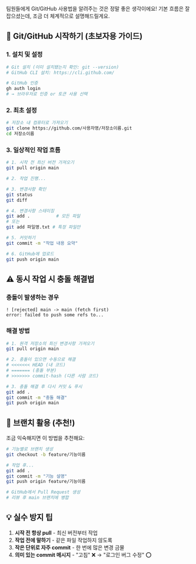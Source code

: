 팀원들에게 Git/GitHub 사용법을 알려주는 것은 정말 좋은 생각이에요! 기본 흐름은 잘 잡으셨는데, 조금 더 체계적으로 설명해드릴게요.

## 🚀 Git/GitHub 시작하기 (초보자용 가이드)

### 1. 설치 및 설정
```bash
# Git 설치 (이미 설치됐는지 확인: git --version)
# GitHub CLI 설치: https://cli.github.com/

# GitHub 인증
gh auth login
# → 브라우저로 인증 or 토큰 사용 선택
```

### 2. 최초 설정
```bash
# 저장소 내 컴퓨터로 가져오기
git clone https://github.com/사용자명/저장소이름.git
cd 저장소이름
```

### 3. 일상적인 작업 흐름
```bash
# 1. 시작 전 최신 버전 가져오기
git pull origin main

# 2. 작업 진행...

# 3. 변경사항 확인
git status
git diff

# 4. 변경사항 스테이징
git add .          # 모든 파일
# 또는
git add 파일명.txt # 특정 파일만

# 5. 커밋하기
git commit -m "작업 내용 요약"

# 6. GitHub에 업로드
git push origin main
```

## ⚠️ 동시 작업 시 충돌 해결법

### 충돌이 발생하는 경우
```
! [rejected] main -> main (fetch first)
error: failed to push some refs to...
```

### 해결 방법
```bash
# 1. 원격 저장소의 최신 변경사항 가져오기
git pull origin main

# 2. 충돌이 있으면 수동으로 해결
# <<<<<<< HEAD (내 코드)
# ======= (충돌 부분)
# >>>>>>> commit-hash (다른 사람 코드)

# 3. 충돌 해결 후 다시 커밋 & 푸시
git add .
git commit -m "충돌 해결"
git push origin main
```

## 🌿 브랜치 활용 (추천!)

조금 익숙해지면 이 방법을 추천해요:

```bash
# 기능별로 브랜치 생성
git checkout -b feature/기능이름

# 작업 후...
git add .
git commit -m "기능 설명"
git push origin feature/기능이름

# GitHub에서 Pull Request 생성
# 리뷰 후 main 브랜치에 병합
```

## 💡 실수 방지 팁

1. **시작 전 항상 pull** - 최신 버전부터 작업
2. **작업 전에 말하기** - 같은 파일 작업하지 않도록
3. **작은 단위로 자주 commit** - 한 번에 많은 변경 금물
4. **의미 있는 commit 메시지** - "고침" ❌ → "로그인 버그 수정" ⭕
